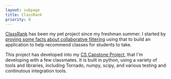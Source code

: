 ```yaml
---
layout: subpage
title: ClassRank
priority: 0
---
```


[ClassRank](https://github.com/joshuamorton/ClassRank) has been my pet project
since my freshman summer. I started by [proving some facts about collaborative
filtering](https://www.sharelatex.com/github/repos/joshuamorton/ClassRank/builds/c7ae4929b2575f232753d366ce574833a94864ee/raw/output.pdf)
using that to build an application to help recommend classes for students to
take. 

This project has developed into my [CS Capstone
Project](https://github.com/classrank), that I'm developing with a few
classmates. It is built in python, using a variety of tools and libraries,
including Tornado, numpy, scipy, and various testing and continutous integration
tools.

